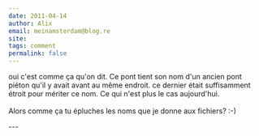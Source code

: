 ```yaml
---
date: 2011-04-14
author: Alix
email: meinamsterdam@blog.re
site: 
tags: comment
permalink: false
---
```


<p>
oui c'est comme ça qu'on dit. Ce pont tient son nom d'un ancien pont piéton qu'il y avait avant au même endroit. ce dernier était suffisamment étroit pour mériter ce nom. Ce qui n'est plus le cas aujourd'hui.<br/><br/>
Alors comme ça tu épluches les noms que je donne aux fichiers? :-)
</p>
---